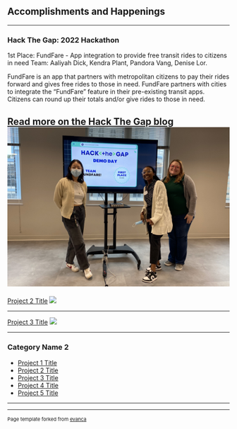 ## Accomplishments and Happenings
---

### Hack The Gap: 2022 Hackathon 

1st Place: FundFare - App integration to provide free transit rides to citizens in need Team: Aaliyah Dick, Kendra Plant, Pandora Vang, Denise Lor. 

FundFare is an app that partners with metropolitan citizens to pay their rides forward and gives free rides to those in need. FundFare partners with cities to integrate the “FundFare” feature in their pre-existing transit apps. Citizens can round up their totals and/or give rides to those in need.

[Read more on the Hack The Gap blog](https://www.hackthegap.com/blog/hackathon-fall-2022)
<img src="images/hack the gap hackathon first place winners.png?raw=true"/>
---
[Project 2 Title](/pdf/sample_presentation.pdf)
<img src="images/dummy_thumbnail.jpg?raw=true"/>

---
[Project 3 Title](http://example.com/)
<img src="images/dummy_thumbnail.jpg?raw=true"/>

---

### Category Name 2

- [Project 1 Title](http://example.com/)
- [Project 2 Title](http://example.com/)
- [Project 3 Title](http://example.com/)
- [Project 4 Title](http://example.com/)
- [Project 5 Title](http://example.com/)

---




---
<p style="font-size:11px">Page template forked from <a href="https://github.com/evanca/quick-portfolio">evanca</a></p>
<!-- Remove above link if you don't want to attibute -->
